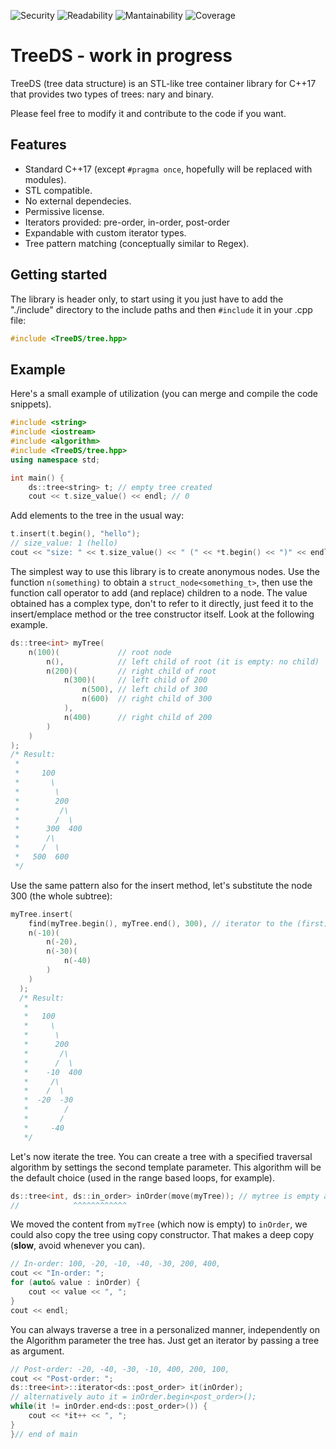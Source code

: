 ![Security](https://sonarcloud.io/api/project_badges/measure?project=tree-ds&metric=security_rating)
![Readability](https://sonarcloud.io/api/project_badges/measure?project=tree-ds&metric=reliability_rating)
![Mantainability](https://sonarcloud.io/api/project_badges/measure?project=tree-ds&metric=sqale_rating)
![Coverage](https://sonarcloud.io/api/project_badges/measure?project=tree-ds&metric=coverage)

# TreeDS - work in progress
TreeDS (tree data structure) is an STL-like tree container library for C++17 that provides two types of trees: nary and
binary.

Please feel free to modify it and contribute to the code if you want.

## Features
* Standard C++17 (except ```#pragma once```, hopefully will be replaced with modules).
* STL compatible.
* No external dependecies.
* Permissive license.
* Iterators provided: pre-order, in-order, post-order
* Expandable with custom iterator types.
* Tree pattern matching (conceptually similar to Regex).

## Getting started
The library is header only, to start using it you just have to add the "./include" directory to the include paths and
then `#include` it in your .cpp file:

```c++
#include <TreeDS/tree.hpp>
```

## Example
Here's a small example of utilization (you can merge and compile the code snippets).

```c++
#include <string>
#include <iostream>
#include <algorithm>
#include <TreeDS/tree.hpp>
using namespace std;

int main() {
    ds::tree<string> t; // empty tree created
    cout << t.size_value() << endl; // 0
```
      
Add elements to the tree in the usual way:
```c++
t.insert(t.begin(), "hello");
// size_value: 1 (hello)
cout << "size: " << t.size_value() << " (" << *t.begin() << ")" << endl;
```

The simplest way to use this library is to create anonymous nodes. Use the function ```n(something)``` to obtain a
`struct_node<something_t>`, then use the function call operator to add (and replace) children to a node. The value
obtained has a complex type, don't to refer to it directly, just feed it to the insert/emplace method or the tree
constructor itself. Look at the following example.

```c++
ds::tree<int> myTree(
    n(100)(             // root node
        n(),            // left child of root (it is empty: no child)
        n(200)(         // right child of root
            n(300)(     // left child of 200
                n(500), // left child of 300
                n(600)  // right child of 300
            ),
            n(400)      // right child of 200
        )
    )
);
/* Result:
 *
 *     100
 *       \
 *        \
 *        200
 *         /\
 *        /  \
 *      300  400
 *      /\
 *     /  \
 *   500  600
 */
```

Use the same pattern also for the insert method, let's substitute the node 300 (the whole subtree):

```c++
myTree.insert(
    find(myTree.begin(), myTree.end(), 300), // iterator to the (first) position of node 300
    n(-10)(
        n(-20),
        n(-30)(
            n(-40)
        )
    )
  );
  /* Result:
   *
   *   100
   *     \
   *      \
   *      200
   *       /\
   *      /  \
   *    -10  400
   *     /\
   *    /  \
   *  -20  -30
   *        /
   *       /
   *     -40
   */
```

Let's now iterate the tree. You can create a tree with a specified traversal algorithm by settings the second template
parameter. This algorithm will be the default choice (used in the range based loops, for example).

```c++
ds::tree<int, ds::in_order> inOrder(move(myTree)); // mytree is empty at this point
//            ^^^^^^^^^^^^
```

We moved the content from `myTree` (which now is empty) to `inOrder`, we could also copy the tree using copy
constructor. That makes a deep copy (**slow**, avoid whenever you can).

```c++
// In-order: 100, -20, -10, -40, -30, 200, 400,
cout << "In-order: ";
for (auto& value : inOrder) {
    cout << value << ", ";
}
cout << endl;
```

You can always traverse a tree in a personalized manner, independently on the Algorithm parameter the tree has. Just
get an iterator by passing a tree as argument.

```c++
// Post-order: -20, -40, -30, -10, 400, 200, 100, 
cout << "Post-order: ";
ds::tree<int>::iterator<ds::post_order> it(inOrder);
// alternatively auto it = inOrder.begin<post_order>();
while(it != inOrder.end<ds::post_order>()) {
    cout << *it++ << ", ";
}
}// end of main
```
